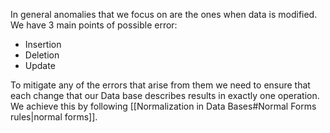 In general anomalies that we focus on are the ones when data is modified. 
We have 3 main points of possible error:
 - Insertion 
 - Deletion
 - Update

To mitigate any of the errors that arise from them we need to ensure that each change that our Data base describes results in exactly one operation. 
We achieve this by following [[Normalization in Data Bases#Normal Forms rules|normal forms]].
